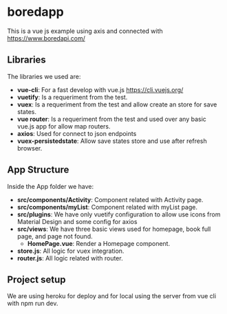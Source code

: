 # boredapp

This is a vue js example using axis and connected with https://www.boredapi.com/

## Libraries

The libraries we used are:
 - **vue-cli**: For a fast develop with vue.js https://cli.vuejs.org/
 - **vuetify**: Is a requeriment from the test. 
 - **vuex**: Is a requeriment from the test and allow create an store for save states.
 - **vue router**: Is a requeriment from the test and used over any basic vue.js app for allow map routers.
 - **axios**: Used for connect to json endpoints
 - **vuex-persistedstate**: Allow save states store and use after refresh browser.

## App Structure

Inside the App folder we have:
- **src/components/Activity**: Component related with Activity page.
- **src/components/myList**: Component related with myList page.
- **src/plugins**: We have only vuetify configuration to allow use icons from Material Design and some config for axios
- **src/views**: We have three basic views used for homepage, book full page, and page not found.
  - **HomePage.vue**: Render a Homepage component.
- **store.js**: All logic for vuex integration.
- **router.js**: All logic related with router.


## Project setup

We are using heroku for deploy and for local using the server from vue cli with npm run dev.
